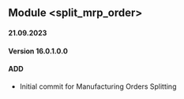 ## Module <split_mrp_order>
#### 21.09.2023
#### Version 16.0.1.0.0
#### ADD
- Initial commit for Manufacturing Orders Splitting
